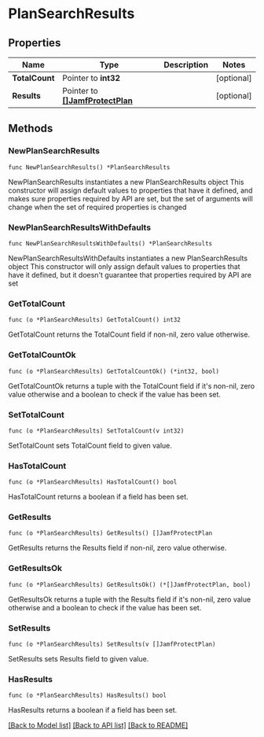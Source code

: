 # PlanSearchResults

## Properties

Name | Type | Description | Notes
------------ | ------------- | ------------- | -------------
**TotalCount** | Pointer to **int32** |  | [optional] 
**Results** | Pointer to [**[]JamfProtectPlan**](JamfProtectPlan.md) |  | [optional] 

## Methods

### NewPlanSearchResults

`func NewPlanSearchResults() *PlanSearchResults`

NewPlanSearchResults instantiates a new PlanSearchResults object
This constructor will assign default values to properties that have it defined,
and makes sure properties required by API are set, but the set of arguments
will change when the set of required properties is changed

### NewPlanSearchResultsWithDefaults

`func NewPlanSearchResultsWithDefaults() *PlanSearchResults`

NewPlanSearchResultsWithDefaults instantiates a new PlanSearchResults object
This constructor will only assign default values to properties that have it defined,
but it doesn't guarantee that properties required by API are set

### GetTotalCount

`func (o *PlanSearchResults) GetTotalCount() int32`

GetTotalCount returns the TotalCount field if non-nil, zero value otherwise.

### GetTotalCountOk

`func (o *PlanSearchResults) GetTotalCountOk() (*int32, bool)`

GetTotalCountOk returns a tuple with the TotalCount field if it's non-nil, zero value otherwise
and a boolean to check if the value has been set.

### SetTotalCount

`func (o *PlanSearchResults) SetTotalCount(v int32)`

SetTotalCount sets TotalCount field to given value.

### HasTotalCount

`func (o *PlanSearchResults) HasTotalCount() bool`

HasTotalCount returns a boolean if a field has been set.

### GetResults

`func (o *PlanSearchResults) GetResults() []JamfProtectPlan`

GetResults returns the Results field if non-nil, zero value otherwise.

### GetResultsOk

`func (o *PlanSearchResults) GetResultsOk() (*[]JamfProtectPlan, bool)`

GetResultsOk returns a tuple with the Results field if it's non-nil, zero value otherwise
and a boolean to check if the value has been set.

### SetResults

`func (o *PlanSearchResults) SetResults(v []JamfProtectPlan)`

SetResults sets Results field to given value.

### HasResults

`func (o *PlanSearchResults) HasResults() bool`

HasResults returns a boolean if a field has been set.


[[Back to Model list]](../README.md#documentation-for-models) [[Back to API list]](../README.md#documentation-for-api-endpoints) [[Back to README]](../README.md)


